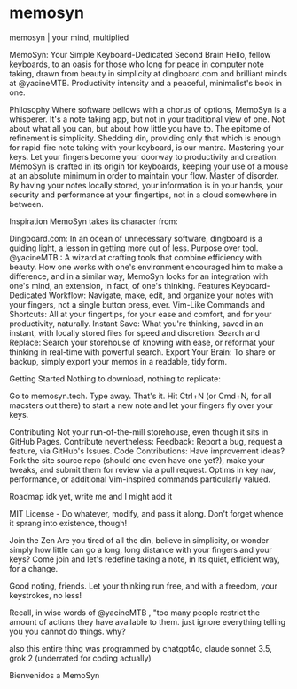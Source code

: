 # memosyn
memosyn | your mind, multiplied

MemoSyn: Your Simple Keyboard-Dedicated Second Brain
Hello, fellow keyboards, to an oasis for those who long for peace in computer note taking, drawn from beauty in simplicity at dingboard.com and brilliant minds at @yacineMTB. Productivity intensity and a peaceful, minimalist's book in one.

Philosophy
Where software bellows with a chorus of options, MemoSyn is a whisperer. It's a note taking app, but not in your traditional view of one. Not about what all you can, but about how little you have to.
The epitome of refinement is simplicity. Shedding din, providing only that which is enough for rapid-fire note taking with your keyboard, is our mantra.
Mastering your keys. Let your fingers become your doorway to productivity and creation. MemoSyn is crafted in its origin for keyboards, keeping your use of a mouse at an absolute minimum in order to maintain your flow.
Master of disorder. By having your notes locally stored, your information is in your hands, your security and performance at your fingertips, not in a cloud somewhere in between.

Inspiration
MemoSyn takes its character from:

Dingboard.com: In an ocean of unnecessary software, dingboard is a guiding light, a lesson in getting more out of less. Purpose over tool.
@yacineMTB
: A wizard at crafting tools that combine efficiency with beauty. How one works with one's environment encouraged him to make a difference, and in a similar way, MemoSyn looks for an integration with one's mind, an extension, in fact, of one's thinking.
Features
Keyboard-Dedicated Workflow: Navigate, make, edit, and organize your notes with your fingers, not a single button press, ever.
Vim-Like Commands and Shortcuts: All at your fingertips, for your ease and comfort, and for your productivity, naturally.
Instant Save: What you're thinking, saved in an instant, with locally stored files for speed and discretion.
Search and Replace: Search your storehouse of knowing with ease, or reformat your thinking in real-time with powerful search.
Export Your Brain: To share or backup, simply export your memos in a readable, tidy form.

Getting Started
Nothing to download, nothing to replicate: 

Go to memosyn.tech.
Type away. That's it. Hit Ctrl+N (or Cmd+N, for all macsters out there) to start a new note and let your fingers fly over your keys.

Contributing
Not your run-of-the-mill storehouse, even though it sits in GitHub Pages. Contribute nevertheless:
Feedback: Report a bug, request a feature, via GitHub's Issues.
Code Contributions: Have improvement ideas?
Fork the site source repo (should one even have one yet?), make your tweaks, and submit them for review via a pull request.
Optims in key nav, performance, or additional Vim-inspired commands particularly valued.

Roadmap
idk yet, write me and I might add it

MIT License - Do whatever, modify, and pass it along. Don't forget whence it sprang into existence, though!

Join the Zen
Are you tired of all the din, believe in simplicity, or wonder simply how little can go a long, long distance with your fingers and your keys? Come join and let's redefine taking a note, in its quiet, efficient way, for a change.

Good noting, friends. Let your thinking run free, and with a freedom, your keystrokes, no less!

Recall, in wise words of
@yacineMTB
, "too many people restrict the amount of actions they have available to them. just ignore everything telling you you cannot do things. why?

also this entire thing was programmed by chatgpt4o, claude sonnet 3.5, grok 2 (underrated for coding actually)

Bienvenidos a MemoSyn

